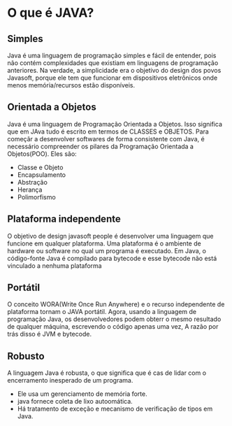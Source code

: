 # O que é JAVA?

## Simples
Java é uma linguagem de programação simples e fácil de entender, pois não contém complexidades que existiam em linguagens de programação anteriores. Na verdade, a simplicidade era o objetivo do design dos povos Javasoft, porque ele tem que funcionar em dispositivos eletrônicos onde menos memória/recursos estão disponíveis.

## Orientada a Objetos
Java é uma linguagem de Programação Orientada a Objetos. Isso significa que em JAva tudo é escrito em termos de CLASSES e OBJETOS.
Para começãr a desenvolver softwares de forma consistente com Java, é necessário compreender os pilares da Programação Orientada a Objetos(POO). Eles são:

 - Classe e Objeto
 - Encapsulamento
 - Abstração
 - Herança
 - Polimorfismo

## Plataforma independente
O objetivo de design javasoft people é desenvolver uma linguagem que funcione em qualquer plataforma. Uma plataforma é o ambiente de hardware ou software no qual um programa é executado.
Em Java, o código-fonte Java é compilado para bytecode e esse bytecode não está vinculado a nenhuma plataforma

## Portátil
O conceito WORA(Write Once Run Anywhere) e o recurso independente de plataforma tornam o JAVA portátil. Agora, usando a linguagem de programação Java, os desenvolvedores podem obterr o mesmo resultado de qualquer máquina, escrevendo o código apenas uma vez, A razão por trás disso é JVM e bytecode.

## Robusto
A linguagem Java é robusta, o que significa que é cas de lidar com o encerramento inesperado de um programa.
 - Ele usa um gerenciamento de memória forte.
 - java fornece coleta de lixo autoomática.
 - Há tratamento de exceção e mecanismo de verificação de tipos em Java.

